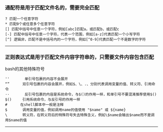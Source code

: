 ### 通配符是用于匹配文件名的，需要完全匹配

~~~
? 匹配一个任意字符
* 匹配0个或任意多个任意字符
[] 匹配中括号中任意一个字符，例如[abc]匹配a，或匹配b，或匹配c
[-] 匹配中括号中任意一个字符，代表一个范围，例如[a-z]代表匹配一个小写字符
[^] 逻辑非，匹配不是中括号内的一个字符，例如[^0-9]代表匹配一个不是数字的字符
~~~
---
 

### 正则表达式是用于匹配文件内容字符串的，只需要文件内容包含匹配

bash的其他特殊符号
~~~
''       单引号包裹的内容不会展开
“”      双引号包裹的内容会展开，例如$、\、.、分别代表调用变量的值、转义符、引用命令
··       反引号包裹的内容是系统命令，与$()的作用一样，和单引号不要混淆推荐使用$()
$()     引用系统命令，与反引号的作用一样
#      在shell脚本中一般是注释
$       调用变量的值，例如调用name的值使用 "$name" 或 ${name}
\       转义符，在转义符后的特殊符号失去特殊含义，例如\$name会输出$name而不是调用$name的值
~~~
---